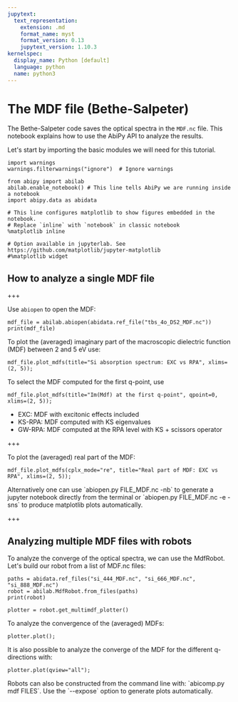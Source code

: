 ```yaml
---
jupytext:
  text_representation:
    extension: .md
    format_name: myst
    format_version: 0.13
    jupytext_version: 1.10.3
kernelspec:
  display_name: Python [default]
  language: python
  name: python3
---
```


# The MDF file (Bethe-Salpeter)

The Bethe-Salpeter code saves the optical spectra in the `MDF.nc` file.
This notebook explains how to use the AbiPy API to analyze the results.

Let's start by importing the basic modules we will need for this tutorial.

```{code-cell} ipython3
import warnings
warnings.filterwarnings("ignore")  # Ignore warnings

from abipy import abilab
abilab.enable_notebook() # This line tells AbiPy we are running inside a notebook
import abipy.data as abidata

# This line configures matplotlib to show figures embedded in the notebook.
# Replace `inline` with `notebook` in classic notebook
%matplotlib inline

# Option available in jupyterlab. See https://github.com/matplotlib/jupyter-matplotlib
#%matplotlib widget
```

## How to analyze a single MDF file

+++

Use `abiopen` to open the MDF:

```{code-cell} ipython3
mdf_file = abilab.abiopen(abidata.ref_file("tbs_4o_DS2_MDF.nc"))
print(mdf_file)
```

To plot the (averaged) imaginary part of the macroscopic dielectric function (MDF)
between 2 and 5 eV use:

```{code-cell} ipython3
mdf_file.plot_mdfs(title="Si absorption spectrum: EXC vs RPA", xlims=(2, 5));
```

To select the MDF computed for the first q-point, use

```{code-cell} ipython3
mdf_file.plot_mdfs(title="Im(Mdf) at the first q-point", qpoint=0, xlims=(2, 5));
```

* EXC: MDF with excitonic effects included
* KS-RPA: MDF computed with KS eigenvalues
* GW-RPA: MDF computed at the RPA level with KS + scissors operator

+++

To plot the (averaged) real part of the MDF:

```{code-cell} ipython3
mdf_file.plot_mdfs(cplx_mode="re", title="Real part of MDF: EXC vs RPA", xlims=(2, 5));
```

<div class="alert alert-info" role="alert">
Alternatively one can use `abiopen.py FILE_MDF.nc -nb` to generate a jupyter notebook directly from the terminal
or `abiopen.py FILE_MDF.nc -e -sns` to produce matplotlib plots automatically.
</div>

+++

## Analyzing multiple MDF files with robots

To analyze the converge of the optical spectra, we can use the MdfRobot.
Let's build our robot from a list of MDF.nc files:

```{code-cell} ipython3
paths = abidata.ref_files("si_444_MDF.nc", "si_666_MDF.nc", "si_888_MDF.nc")
robot = abilab.MdfRobot.from_files(paths)
print(robot)
```

```{code-cell} ipython3
plotter = robot.get_multimdf_plotter()
```

To analyze the convergence of the (averaged) MDFs:

```{code-cell} ipython3
plotter.plot();
```

It is also possible to analyze the converge of the MDF for the different q-directions with:

```{code-cell} ipython3
plotter.plot(qview="all");
```

<div class="alert alert-info" role="alert">
Robots can also be constructed from the command line with: `abicomp.py mdf FILES`.
Use the `--expose` option to generate plots automatically.
</div>

